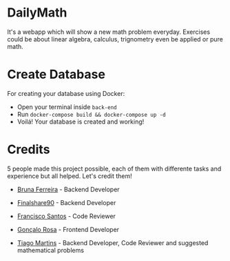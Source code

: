 # DailyMath
It's a webapp which will show a new math problem everyday. Exercises could be about linear algebra, calculus, trignometry even be applied or pure math.

# Create Database
For creating your database using Docker:

* Open your terminal inside `back-end`
* Run `docker-compose build && docker-compose up -d` 
* Voilá! Your database is created and working!

# Credits
5 people made this project possible, each of them with differente tasks and experience but all helped. Let's credit them!

* [Bruna Ferreira](https://github.com/bugelseif) - Backend Developer

* [Finalshare90](https://github.com/Finalshare90) - Backend Developer

* [Francisco Santos](https://github.com/ProgramingIsTheFuture) - Code Reviewer

* [Gonçalo Rosa](https://github.com/GoncalojmRosa) - Frontend Developer

* [Tiago Martins](https://github.com/ttiagojm) - Backend Developer, Code Reviewer and suggested mathematical problems
